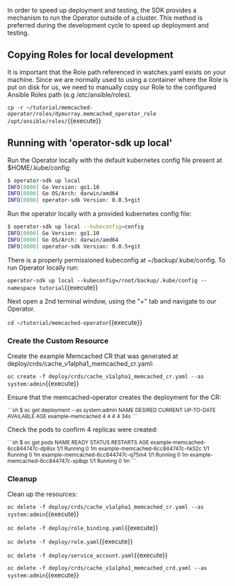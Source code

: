 In order to speed up deployment and testing, the SDK provides a mechanism to run
the Operator outside of a cluster. This method is preferred during the
development cycle to speed up deployment and testing.


## Copying Roles for local development
It is important that the Role path referenced in watches.yaml exists on
your machine. Since we are normally used to using a container where the Role is
put on disk for us, we need to manually copy our Role to the configured Ansible
Roles path (e.g /etc/ansible/roles).

`cp -r ~/tutorial/memcached-operator/roles/dymurray.memcached_operator_role /opt/ansible/roles/`{{execute}}

## Running with 'operator-sdk up local'
Run the Operator locally with the default kubernetes config file present
at $HOME/.kube/config:

```sh
$ operator-sdk up local
INFO[0000] Go Version: go1.10
INFO[0000] Go OS/Arch: darwin/amd64
INFO[0000] operator-sdk Version: 0.0.5+git
```

Run the operator locally with a provided kubernetes config file:

```sh
$ operator-sdk up local --kubeconfig=config
INFO[0000] Go Version: go1.10
INFO[0000] Go OS/Arch: darwin/amd64
INFO[0000] operator-sdk Version: 0.0.5+git
```

There is a properly permissioned kubeconfig at ~/backup/.kube/config.  To run
Operator locally run:

`operator-sdk up local --kubeconfig=/root/backup/.kube/config --namespace tutorial`{{execute}}

Next open a 2nd terminal window, using the "+" tab and navigate to our Operator.

`cd ~/tutorial/memcached-operator`{{execute}}

### Create the Custom Resource

Create the example Memcached CR that was generated at deploy/crds/cache_v1alpha1_memcached_cr.yaml:

`oc create -f deploy/crds/cache_v1alpha1_memcached_cr.yaml --as system:admin`{{execute}}

Ensure that the memcached-operator creates the deployment for the CR:

<small>
```sh
$ oc get deployment --as system:admin
NAME               DESIRED CURRENT UP-TO-DATE AVAILABLE AGE
example-memcached  4       4       4          4         34s
```
</small>

Check the pods to confirm 4 replicas were created:

<small>
```sh
$ oc get pods
NAME                               READY STATUS   RESTARTS AGE
example-memcached-6cc844747c-dp8sx 1/1   Running  0        1m
example-memcached-6cc844747c-hk52c 1/1   Running  0        1m
example-memcached-6cc844747c-q75m4 1/1   Running  0        1m
example-memcached-6cc844747c-xp8qp 1/1   Running  0        1m
```
</small>

### Cleanup

Clean up the resources:

`oc delete -f deploy/crds/cache_v1alpha1_memcached_cr.yaml --as system:admin`{{execute}}

`oc delete -f deploy/role_binding.yaml`{{execute}}

`oc delete -f deploy/role.yaml`{{execute}}

`oc delete -f deploy/service_account.yaml`{{execute}}

`oc delete -f deploy/crds/cache_v1alpha1_memcached_crd.yaml --as system:admin`{{execute}}
